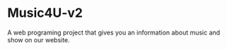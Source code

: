 # Music4U-v2
A web programing project that gives you an information about music and show on our website.
